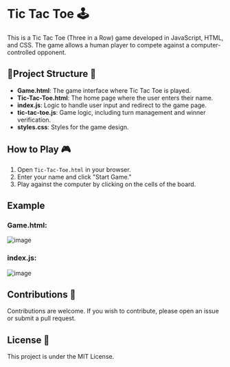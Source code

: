# Tic Tac Toe 🕹

This is a Tic Tac Toe (Three in a Row) game developed in JavaScript, HTML, and CSS. The game allows a human player to compete against a computer-controlled opponent.

## 🔺Project Structure 🔺

- **Game.html**: The game interface where Tic Tac Toe is played.
- **Tic-Tac-Toe.html**: The home page where the user enters their name.
- **index.js**: Logic to handle user input and redirect to the game page.
- **tic-tac-toe.js**: Game logic, including turn management and winner verification.
- **styles.css**: Styles for the game design.

## How to Play 🎮

1. Open `Tic-Tac-Toe.html` in your browser.
2. Enter your name and click "Start Game."
3. Play against the computer by clicking on the cells of the board.

## Example

### Game.html:
![image](https://github.com/user-attachments/assets/6d45ee88-cfc4-48be-9dfa-f30272050ece)

### index.js:
![image](https://github.com/user-attachments/assets/eba4deee-57f2-4099-be8d-056b607770dc)

## Contributions 🤝

Contributions are welcome. If you wish to contribute, please open an issue or submit a pull request.

## License 📖

This project is under the MIT License.
